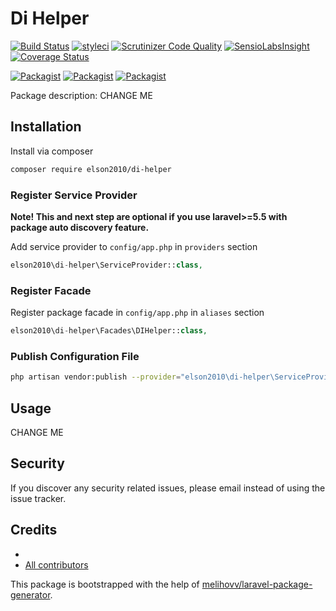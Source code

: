 # Di Helper

[![Build Status](https://travis-ci.org/elson2010/di-helper.svg?branch=master)](https://travis-ci.org/elson2010/di-helper)
[![styleci](https://styleci.io/repos/CHANGEME/shield)](https://styleci.io/repos/CHANGEME)
[![Scrutinizer Code Quality](https://scrutinizer-ci.com/g/elson2010/di-helper/badges/quality-score.png?b=master)](https://scrutinizer-ci.com/g/elson2010/di-helper/?branch=master)
[![SensioLabsInsight](https://insight.sensiolabs.com/projects/CHANGEME/mini.png)](https://insight.sensiolabs.com/projects/CHANGEME)
[![Coverage Status](https://coveralls.io/repos/github/elson2010/di-helper/badge.svg?branch=master)](https://coveralls.io/github/elson2010/di-helper?branch=master)

[![Packagist](https://img.shields.io/packagist/v/elson2010/di-helper.svg)](https://packagist.org/packages/elson2010/di-helper)
[![Packagist](https://poser.pugx.org/elson2010/di-helper/d/total.svg)](https://packagist.org/packages/elson2010/di-helper)
[![Packagist](https://img.shields.io/packagist/l/elson2010/di-helper.svg)](https://packagist.org/packages/elson2010/di-helper)

Package description: CHANGE ME

## Installation

Install via composer
```bash
composer require elson2010/di-helper
```

### Register Service Provider

**Note! This and next step are optional if you use laravel>=5.5 with package
auto discovery feature.**

Add service provider to `config/app.php` in `providers` section
```php
elson2010\di-helper\ServiceProvider::class,
```

### Register Facade

Register package facade in `config/app.php` in `aliases` section
```php
elson2010\di-helper\Facades\DIHelper::class,
```

### Publish Configuration File

```bash
php artisan vendor:publish --provider="elson2010\di-helper\ServiceProvider" --tag="config"
```

## Usage

CHANGE ME

## Security

If you discover any security related issues, please email
instead of using the issue tracker.

## Credits

- [](https://github.com/elson2010/di-helper)
- [All contributors](https://github.com/elson2010/di-helper/graphs/contributors)

This package is bootstrapped with the help of
[melihovv/laravel-package-generator](https://github.com/melihovv/laravel-package-generator).
